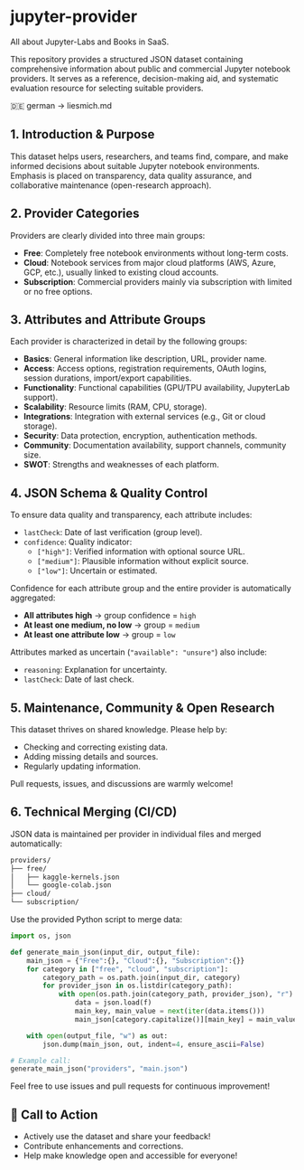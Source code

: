 # jupyter-provider
All about Jupyter-Labs and Books in SaaS. 

This repository provides a structured JSON dataset containing comprehensive information about public and commercial Jupyter notebook providers. It serves as a reference, decision-making aid, and systematic evaluation resource for selecting suitable providers.  
  
🇩🇪 german -> liesmich.md  

## 1. Introduction & Purpose

This dataset helps users, researchers, and teams find, compare, and make informed decisions about suitable Jupyter notebook environments. Emphasis is placed on transparency, data quality assurance, and collaborative maintenance (open-research approach).

## 2. Provider Categories

Providers are clearly divided into three main groups:

- **Free**: Completely free notebook environments without long-term costs.
- **Cloud**: Notebook services from major cloud platforms (AWS, Azure, GCP, etc.), usually linked to existing cloud accounts.
- **Subscription**: Commercial providers mainly via subscription with limited or no free options.

## 3. Attributes and Attribute Groups

Each provider is characterized in detail by the following groups:

- **Basics**: General information like description, URL, provider name.
- **Access**: Access options, registration requirements, OAuth logins, session durations, import/export capabilities.
- **Functionality**: Functional capabilities (GPU/TPU availability, JupyterLab support).
- **Scalability**: Resource limits (RAM, CPU, storage).
- **Integrations**: Integration with external services (e.g., Git or cloud storage).
- **Security**: Data protection, encryption, authentication methods.
- **Community**: Documentation availability, support channels, community size.
- **SWOT**: Strengths and weaknesses of each platform.

## 4. JSON Schema & Quality Control

To ensure data quality and transparency, each attribute includes:

- `lastCheck`: Date of last verification (group level).
- `confidence`: Quality indicator:
  - `["high"]`: Verified information with optional source URL.
  - `["medium"]`: Plausible information without explicit source.
  - `["low"]`: Uncertain or estimated.

Confidence for each attribute group and the entire provider is automatically aggregated:

- **All attributes high** → group confidence = `high`
- **At least one medium, no low** → group = `medium`
- **At least one attribute low** → group = `low`

Attributes marked as uncertain (`"available": "unsure"`) also include:

- `reasoning`: Explanation for uncertainty.
- `lastCheck`: Date of last check.

## 5. Maintenance, Community & Open Research

This dataset thrives on shared knowledge. Please help by:

- Checking and correcting existing data.
- Adding missing details and sources.
- Regularly updating information.

Pull requests, issues, and discussions are warmly welcome!

## 6. Technical Merging (CI/CD)

JSON data is maintained per provider in individual files and merged automatically:

```bash
providers/
├── free/
│   ├── kaggle-kernels.json
│   └── google-colab.json
├── cloud/
└── subscription/
```

Use the provided Python script to merge data:

```python
import os, json

def generate_main_json(input_dir, output_file):
    main_json = {"Free":{}, "Cloud":{}, "Subscription":{}}
    for category in ["free", "cloud", "subscription"]:
        category_path = os.path.join(input_dir, category)
        for provider_json in os.listdir(category_path):
            with open(os.path.join(category_path, provider_json), "r") as f:
                data = json.load(f)
                main_key, main_value = next(iter(data.items()))
                main_json[category.capitalize()][main_key] = main_value

    with open(output_file, "w") as out:
        json.dump(main_json, out, indent=4, ensure_ascii=False)

# Example call:
generate_main_json("providers", "main.json")
```

Feel free to use issues and pull requests for continuous improvement!

## 🚀 Call to Action

- Actively use the dataset and share your feedback!
- Contribute enhancements and corrections.
- Help make knowledge open and accessible for everyone!

